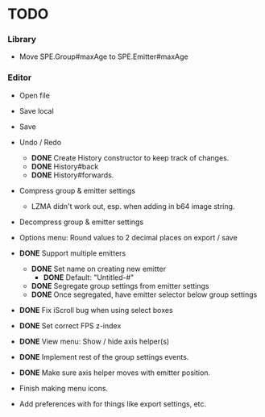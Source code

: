 # TODO #

### Library ###

* Move SPE.Group#maxAge to SPE.Emitter#maxAge



### Editor ###

* Open file
* Save local
* Save

* Undo / Redo
    * **DONE** Create History constructor to keep track of changes.
    * **DONE** History#back
    * **DONE** History#forwards.

* Compress group & emitter settings
	* LZMA didn't work out, esp. when adding in b64 image string.

* Decompress group & emitter settings

* Options menu: Round values to 2 decimal places on export / save

* **DONE** Support multiple emitters
    * **DONE** Set name on creating new emitter
        * **DONE** Default: "Untitled-#"
    * **DONE** Segregate group settings from emitter settings
    * **DONE** Once segregated, have emitter selector below group settings

* **DONE** Fix iScroll bug when using select boxes

* **DONE** Set correct FPS z-index

* **DONE** View menu: Show / hide axis helper(s)

* **DONE** Implement rest of the group settings events.

* **DONE** Make sure axis helper moves with emitter position.

* Finish making menu icons.

* Add preferences with for things like export settings, etc.